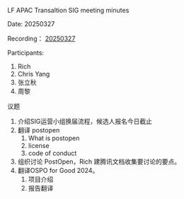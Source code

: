 
LF APAC Transaltion SIG meeting minutes

Date: 20250327

Recording： [20250327](https://zoom.us/rec/play/oLN5KbeknuG9_RGqcTTH7TkAIREc6Q_o-bH6bhH0su8un0BoFN8oZHVVXlxYlu3Hcvrc2fRhfpXOvYpD.mPFaTZfRQuCf3Q-6)

Participants:

1. Rich
2. Chris Yang
3. 张立秋
4. 周黎

议题

1. 介绍SIG运营小组换届流程，候选人报名今日截止
2. 翻译 postopen
   1. What is postopen
   2. license
   3. code of conduct
3. 组织讨论 PostOpen，Rich 建腾讯文档收集要讨论的要点。
4. 翻译OSPO for Good 2024。
   1. 项目介绍
   2. 报告翻译
